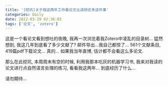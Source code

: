 ```yaml
---
title: '[挖坑]关于我这两年工作看论文比读研还多这件事'
categories: Daily
date: 2022-03-29 02:36:03
tags: ['论文', 'zotero']
---
```


这是一个看论文看到想吐的夜晚, 我再一次浏览着我Zotero中凌乱的目录树... 猛然想到, 我这几年到底看了多少文献了? 邮件导出...我自己都惊了... 561个文献条目, 419篇pdf下载论文... 真的... 如果我当年直博, 估计都不会看这么多论文.
<!-- 摘要部分 -->
<!-- more -->

那么在此挖坑, 本周周末有空的时候, 利用我那本吃灰的机器学习书, 我来对我读的论文进行点自然语言处理的练习, 看看我这两年... 到底经历了什么...

请勿期待...